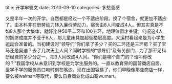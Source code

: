 title: 开学牢骚文
date: 2010-09-10
categories: 多愁善感

又是半年一次的开学。自然都是经过一个不适应阶段。换了个宿舍，就更加不适应了。由本科非在册劳动力转入廉价劳动力，宿舍由8人间变成4人。但其实真是不如8人那个大集体，就好比住50平二环和100五环，地理位置才关键。何况这4人的拥挤成度并不亚于8人，那儿童床具加超低楼层高度。大运村看起来是为小学生运动会准备的。当初建设时“领导们”你们拿了多少？买的二环还是三环房？买了宝马还是奥迪？去了几次天上人间？同时学校的“领导们”及有关部门，为了那不足科研经费的多少分之一，把3人间改成4人间。“你们是哪个部门的？谁叫你改的？”我国学校从未意识到学校是为学生服务的。一直以教育界的国营商店自居，爱学不学的服务员口吻时刻在嘴边。现在出国容易了，你们早晚像那些商店一样，要么被walmart等取代，要么自身商业化成山寨wumart。
